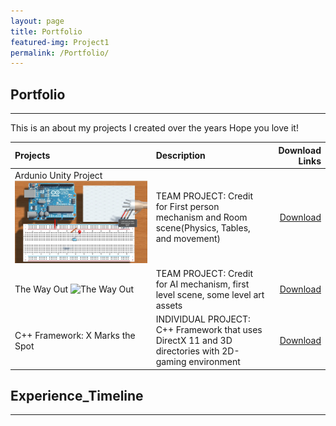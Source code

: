 ```yaml
---
layout: page
title: Portfolio
featured-img: Project1
permalink: /Portfolio/
---
```


## Portfolio
----

This is an about my projects I created over the years
Hope you love it!


| Projects            |     Description   | Download Links        |
| :---                |     :----        |                   ---:|
| Ardunio Unity Project ![Ardunio Unity Project](./Project1.jpg)  |TEAM PROJECT: Credit for First person mechanism and Room scene(Physics, Tables, and movement)| <a href="http://www.mediafire.com/file/mnq1h193ohrcg9m/DownToTheWire_Gold_Release.rar" download>Download</a>   |
| The Way Out    ![The Way Out](/.Project2.jpg) |TEAM PROJECT: Credit for AI mechanism, first level scene, some level art assets         |<a href="http://www.mediafire.com/file/s5kbq3nsncm2880/The%20Way%20Out%20Gold%20Release.zip" download>Download</a>   |
| C++ Framework:  X Marks the Spot              |INDIVIDUAL PROJECT:  C++ Framework that uses DirectX 11 and 3D directories with 2D-gaming environment                  |        <a href="https://github.com/ReckoningHero/X-Marks-the-Spot"  download>Download</a>             |
    


## Experience_Timeline
----





